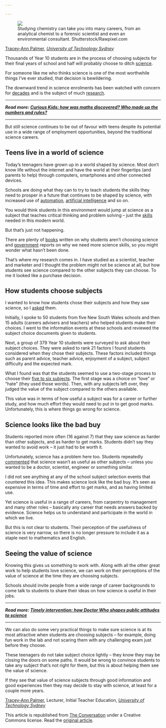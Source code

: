 ```yaml
---

---
```


  <figure>
    <img src="https://images.theconversation.com/files/291439/original/file-20190909-175686-1ao23v9.jpg?ixlib=rb-1.1.0&rect=0%2C64%2C4577%2C2965&q=45&auto=format&w=754&fit=clip" />
      <figcaption>
        Studying chemistry can take you into many careers, from an analytical chemist to a forensic scientist and even an environmental consultant.
        <span class="attribution"><span class="source">Shutterstock/Rawpixel.com </span></span>
      </figcaption>
  </figure>

<span><a href="https://theconversation.com/profiles/tracey-ann-palmer-175655">Tracey-Ann Palmer</a>, <em><a href="https://theconversation.com/institutions/university-of-technology-sydney-936">University of Technology Sydney</a></em></span>

<p>Thousands of Year 10 students are in the process of choosing subjects for their final years of school and half will probably choose to ditch <a href="https://www.chiefscientist.gov.au/2016/07/science-and-maths-in-australian-secondary-schools-datasheet/">science</a>. </p>

<p>For someone like me who thinks science is one of the most worthwhile things I’ve ever studied, that decision is bewildering.</p>

<p>The downward trend in science enrolments has been watched with concern for <a href="https://eprints.qut.edu.au/73153/" title="The continuing decline of science and mathematics enrolments in Australian high schools">decades</a> and is the subject of much <a href="https://eprints.qut.edu.au/68725/" title="Choosing science: understanding the declines in senior high school science enrolments">research</a>.</p>

<hr>
<p>
  <em>
    <strong>
      Read more:
      <a href="https://theconversation.com/curious-kids-how-was-maths-discovered-who-made-up-the-numbers-and-rules-121509">Curious Kids: how was maths discovered? Who made up the numbers and rules?</a>
    </strong>
  </em>
</p>
<hr>


<p>But still science continues to be out of favour with teens despite its potential use in a wide range of employment opportunities, beyond the traditional science careers.</p>

<h2>Teens live in a world of science</h2>

<p>Today’s teenagers have grown up in a world shaped by science. Most don’t know life without the internet and have the world at their fingertips (and parents to help) through computers, smartphones and other connected devices.</p>

<p>Schools are doing what they can to try to teach students the skills they need to prosper in a future that continues to be shaped by science, with increased use of <a href="https://theconversation.com/the-benefits-of-job-automation-are-not-likely-to-be-shared-equally-90859">automation</a>, <a href="https://theconversation.com/how-australia-can-make-ai-work-for-our-economy-and-for-our-people-113744">artificial intelligence</a> and so on. </p>

<p>You would think students in this environment would jump at science as a subject that teaches critical thinking and problem solving – just the <a href="https://www.education.gov.au/support-science-technology-engineering-and-mathematics">skills</a> needed in this modern world. </p>

<p>But that’s just not happening.</p>

<p>There are plenty of <a href="https://link.springer.com/book/10.1007/978-94-007-7793-4" title="Understanding Student Participation and Choice in Science and Technology Education">books</a> written on why students aren’t choosing science and <a href="https://www.chiefscientist.gov.au/2015/04/occasional-paper-stem-skills-in-the-workforce-what-do-employers-want/">government</a> reports on why we need more science skills, so you might wonder what hasn’t been done. </p>

<p>That’s where my research comes in. I have studied as a scientist, teacher and marketer and I thought the problem might not be science at all, but how students see science compared to the other subjects they can choose. To me it looked like a purchase decision.</p>

<h2>How students choose subjects</h2>

<p>I wanted to know how students chose their subjects and how they saw science, so I <a href="https://www.tandfonline.com/doi/abs/10.1080/09500693.2017.1299949" title="Why school students choose and reject science: a study of the factors that students consider when selecting subjects">asked</a> them.</p>

<p>Initially, I spoke to 50 students from five New South Wales schools and then 15 adults (careers advisers and teachers) who helped students make their choices. I went to the information events at these schools and reviewed the subject choice documents given to students.</p>

<p>Next, a group of 379 Year 10 students were surveyed to ask about their subject choices. They were asked to rank 21 factors I found students considered when they chose their subjects. These factors included things such as parent advice, teacher advice, enjoyment of a subject, subject difficulty and the expected mark.</p>

<p>What I found was that the students seemed to use a two-stage process to choose their <a href="https://educationstandards.nsw.edu.au/wps/portal/nesa/11-12/hsc/subject-selection">five to six subjects</a>. The first stage was a choice on “love” or “hate” (they used those words). Then, with any subjects left over, they judged the value of the subject compared to the others available.</p>

<p>This value was in terms of how useful a subject was for a career or further study, and how much effort they would need to put in to get good marks. Unfortunately, this is where things go wrong for science.  </p>

<h2>Science looks like the bad buy</h2>

<p>Students reported more often (16 against 7) that they saw science as harder than other subjects, and as harder to get marks. Students didn’t say they wanted to avoid work – it just had to be worth it. </p>

<p>Unfortunately, science has a problem here too. Students repeatedly <a href="https://opus.lib.uts.edu.au/handle/10453/37019" title="Fresh minds for science: using marketing science to help school science">commented</a> that science wasn’t as useful as other subjects – unless you wanted to be a doctor, scientist, engineer or something similar.</p>

<p>I did not see anything at any of the school subject selection events that countered this idea. This makes science look like the bad buy. It’s seen as expensive in terms of time and effort to get marks, and as having limited use.</p>

<p>Yet science is useful in a range of careers, from carpentry to management and many other roles – basically any career that needs answers backed by evidence. Science helps us to understand and participate in the world in which we live. </p>

<p>But this is not clear to students. Their perception of the usefulness of science is very narrow, so there is no longer pressure to include it as a staple next to mathematics and English.</p>

<h2>Seeing the value of science</h2>

<p>Knowing this gives us something to work with. Along with all the other great work to help students love science, we can work on their perceptions of the value of science at the time they are choosing subjects.</p>

<p>Schools should invite people from a wide range of career backgrounds to come talk to students to share their ideas on how science is useful in their jobs.</p>

<hr>
<p>
  <em>
    <strong>
      Read more:
      <a href="https://theconversation.com/timely-intervention-how-doctor-who-shapes-public-attitudes-to-science-123085">Timely intervention: how Doctor Who shapes public attitudes to science</a>
    </strong>
  </em>
</p>
<hr>


<p>We can also do some very practical things to make sure science is at its most attractive when students are choosing subjects – for example, doing fun work in the lab and not scaring them with any challenging exam just before they choose.</p>

<p>These teenagers do not take subject choice lightly – they know they may be closing the doors on some paths. It would be wrong to convince students to take any subject that’s not right for them, but this is about helping them see the value of science. </p>

<p>If they see that value of science subjects through good information and good experiences then they may decide to stay with science, at least for a couple more years.<!-- Below is The Conversation's page counter tag. Please DO NOT REMOVE. --><img src="https://counter.theconversation.com/content/123012/count.gif?distributor=republish-lightbox-basic" alt="The Conversation" width="1" height="1" style="border: none !important; box-shadow: none !important; margin: 0 !important; max-height: 1px !important; max-width: 1px !important; min-height: 1px !important; min-width: 1px !important; opacity: 0 !important; outline: none !important; padding: 0 !important; text-shadow: none !important" /><!-- End of code. If you don't see any code above, please get new code from the Advanced tab after you click the republish button. The page counter does not collect any personal data. More info: https://theconversation.com/republishing-guidelines --></p>

<p><span><a href="https://theconversation.com/profiles/tracey-ann-palmer-175655">Tracey-Ann Palmer</a>, Lecturer, Initial Teacher Education, <em><a href="https://theconversation.com/institutions/university-of-technology-sydney-936">University of Technology Sydney</a></em></span></p>

<p>This article is republished from <a href="https://theconversation.com">The Conversation</a> under a Creative Commons license. Read the <a href="https://theconversation.com/keep-your-job-options-open-and-dont-ditch-science-when-choosing-next-years-school-subjects-123012">original article</a>.</p>

